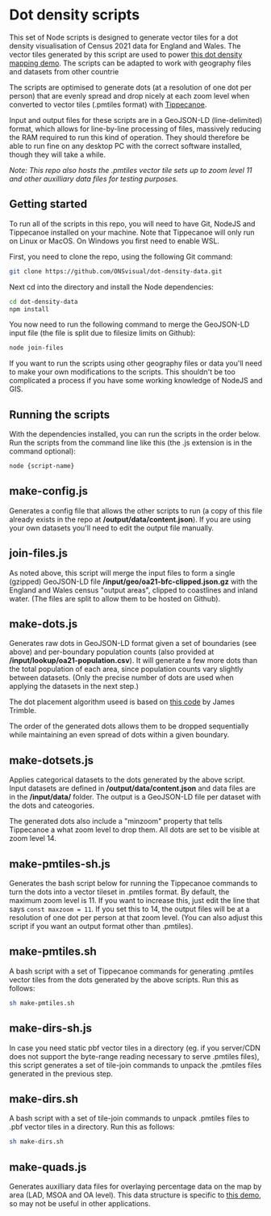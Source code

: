 # Dot density scripts

This set of Node scripts is designed to generate vector tiles for a dot density visualisation of Census 2021 data for England and Wales. The vector tiles generated by this script are used to power [this dot density mapping demo](https://onsvisual.github.io/dot-density-demo/). The scripts can be adapted to work with geography files and datasets from other countrie

The scripts are optimised to generate dots (at a resolution of one dot per person) that are evenly spread and drop nicely at each zoom level when converted to vector tiles (.pmtiles format) with [Tippecanoe](https://github.com/felt/tippecanoe).

Input and output files for these scripts are in a GeoJSON-LD (line-delimited) format, which allows for line-by-line processing of files, massively reducing the RAM required to run this kind of operation. They should therefore be able to run fine on any desktop PC with the correct software installed, though they will take a while.

*Note: This repo also hosts the .pmtiles vector tile sets up to zoom level 11 and other auxilliary data files for testing purposes.*

## Getting started

To run all of the scripts in this repo, you will need to have Git, NodeJS and Tippecanoe installed on your machine. Note that Tippecanoe will only run on Linux or MacOS. On Windows you first need to enable WSL.

First, you need to clone the repo, using the following Git command:

```bash
git clone https://github.com/ONSvisual/dot-density-data.git
```

Next cd into the directory and install the Node dependencies:

```bash
cd dot-density-data
npm install
```

You now need to run the following command to merge the GeoJSON-LD input file (the file is split due to filesize limits on Github):

```bash
node join-files
```

If you want to run the scripts using other geography files or data you'll need to make your own modifications to the scripts. This shouldn't be too complicated a process if you have some working knowledge of NodeJS and GIS.

## Running the scripts

With the dependencies installed, you can run the scripts in the order below. Run the scripts from the command line like this (the .js extension is in the command optional):

```bash
node {script-name}
```

## make-config.js

Generates a config file that allows the other scripts to run (a copy of this file already exists in the repo at **/output/data/content.json**). If you are using your own datasets you'll need to edit the output file manually.

## join-files.js

As noted above, this script will merge the input files to form a single (gzipped) GeoJSON-LD file **/input/geo/oa21-bfc-clipped.json.gz** with the England and Wales census "output areas", clipped to coastlines and inland water. (The files are split to allow them to be hosted on Github).

## make-dots.js

Generates raw dots in GeoJSON-LD format given a set of boundaries (see above) and per-boundary population counts (also provided at **/input/lookup/oa21-population.csv**). It will generate a few more dots than the total population of each area, since population counts vary slightly between datasets. (Only the precise number of dots are used when applying the datasets in the next step.)

The dot placement algorithm useed is based on [this code](https://observablehq.com/@jtrim-ons/dot-density-map-a-tweaked-version) by James Trimble.

The order of the generated dots allows them to be dropped sequentially while maintaining an even spread of dots within a given boundary.

## make-dotsets.js

Applies categorical datasets to the dots generated by the above script. Input datasets are defined in **/output/data/content.json** and data files are in the **/input/data/** folder. The output is a GeoJSON-LD file per dataset with the dots and cateogories.

The generated dots also include a "minzoom" property that tells Tippecanoe a what zoom level to drop them. All dots are set to be visible at zoom level 14.

## make-pmtiles-sh.js

Generates the bash script below for running the Tippecanoe commands to turn the dots into a vector tileset in .pmtiles format. By default, the maximum zoom level is 11. If you want to increase this, just edit the line that says `const maxzoom = 11`. If you set this to 14, the output files will be at a resolution of one dot per person at that zoom level. (You can also adjust this script if you want an output format other than .pmtiles).

## make-pmtiles.sh

A bash script with a set of Tippecanoe commands for generating .pmtiles vector tiles from the dots generated by the above scripts. Run this as follows:

```bash
sh make-pmtiles.sh
```

## make-dirs-sh.js

In case you need static pbf vector tiles in a directory (eg. if you server/CDN does not support the byte-range reading necessary to serve .pmtiles files), this script generates a set of tile-join commands to unpack the .pmtiles files generated in the previous step.

## make-dirs.sh

A bash script with a set of tile-join commands to unpack .pmtiles files to .pbf vector tiles in a directory. Run this as follows:

```bash
sh make-dirs.sh
```

## make-quads.js

Generates auxilliary data files for overlaying percentage data on the map by area (LAD, MSOA and OA level). This data structure is specific to [this demo](https://onsvisual.github.io/dot-density-demo/), so may not be useful in other applications.
